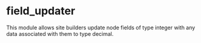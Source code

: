 # field_updater
This module allows site builders update node fields of type integer with any data associated with them to type decimal.
